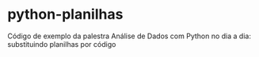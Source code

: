 # python-planilhas
Código de exemplo da palestra Análise de Dados com Python no dia a dia: substituindo planilhas por código
